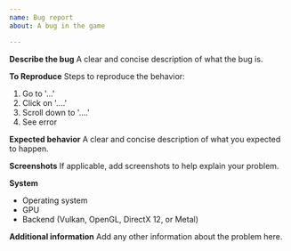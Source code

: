```yaml
---
name: Bug report
about: A bug in the game

---
```


**Describe the bug**
A clear and concise description of what the bug is.

**To Reproduce**
Steps to reproduce the behavior:
1. Go to '...'
2. Click on '....'
3. Scroll down to '....'
4. See error

**Expected behavior**
A clear and concise description of what you expected to happen.

**Screenshots**
If applicable, add screenshots to help explain your problem.

**System**
- Operating system
- GPU
- Backend (Vulkan, OpenGL, DirectX 12, or Metal)

**Additional information**
Add any other information about the problem here.
